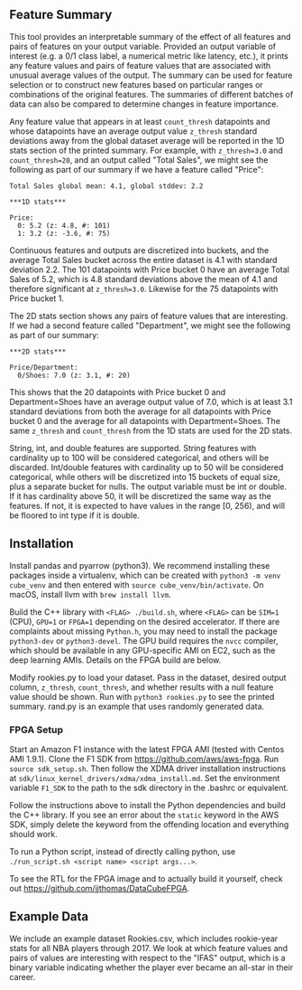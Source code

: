 ## Feature Summary
This tool provides an interpretable summary of the effect of
all features and pairs of features on your output variable. Provided
an output variable of interest (e.g. a 0/1 class label, a numerical metric
like latency, etc.), it prints any feature values and
pairs of feature values that are associated with unusual average values of the output.
The summary can be used for feature selection or to construct new features based on
particular ranges or combinations of the original features. The summaries of different batches
of data can also be compared to determine changes in feature importance.

Any feature value that appears in at least `count_thresh` datapoints and
whose datapoints have an average output value `z_thresh` standard deviations
away from the global dataset average will be reported in the
1D stats section of the printed summary. For example, with
`z_thresh=3.0` and `count_thresh=20`, and an output called "Total Sales", we might see the following as part of our summary if we have a feature called "Price":
```
Total Sales global mean: 4.1, global stddev: 2.2

***1D stats***

Price:
  0: 5.2 (z: 4.8, #: 101)
  1: 3.2 (z: -3.6, #: 75)
```
Continuous features and outputs are discretized into buckets, and the average Total Sales
bucket across the entire dataset is 4.1 with standard deviation 2.2. The 101 datapoints with
Price bucket 0 have an average Total Sales of 5.2, which is 4.8 standard deviations
above the mean of 4.1 and therefore significant at `z_thresh=3.0`. Likewise for the 75 datapoints with Price bucket 1.

The 2D stats section shows any pairs of feature values that are interesting. If we had a
second feature called "Department", we might see the following as part of our summary:
```
***2D stats***

Price/Department:
  0/Shoes: 7.0 (z: 3.1, #: 20)
```
This shows that the 20 datapoints with Price bucket 0 and Department=Shoes have an average
output value of 7.0, which is at least 3.1 standard deviations from both the average
for all datapoints with Price bucket 0 and the average for all datapoints with
Department=Shoes. The same `z_thresh` and `count_thresh` from the 1D stats are used for
the 2D stats.

String, int, and double features are supported. String
features with cardinality up to 100 will be considered categorical, and others will be discarded.
Int/double features  with cardinality up to 50 will be considered categorical, while others will
be discretized into 15 buckets of equal size, plus a separate
bucket for nulls. The output variable must be int or double. If it has cardinality
above 50, it will be discretized the same way as the features. If not, it is
expected to have values in the range [0, 256), and will be floored to int type if it
is double.

## Installation
Install pandas and pyarrow (python3). We recommend installing these
packages inside a virtualenv,
which can be created with `python3 -m venv cube_venv` and then entered
with `source cube_venv/bin/activate`. On macOS, install llvm with
`brew install llvm`.

Build the C++ library with
`<FLAG> ./build.sh`, where `<FLAG>` can be `SIM=1` (CPU), `GPU=1` or
`FPGA=1` depending on the desired accelerator. If there are complaints about
missing `Python.h`, you may need to install the package `python3-dev` or
`python3-devel`. The GPU build requires
the `nvcc` compiler, which should be available in any GPU-specific
AMI on EC2, such as the deep learning AMIs. Details on the FPGA build are below.

Modify rookies.py to load your dataset. Pass in the dataset, desired output 
column, `z_thresh`, `count_thresh`, and whether results with a null feature value
should be shown. Run with `python3 rookies.py` to see the printed summary.
rand.py is an example that uses randomly generated data.

### FPGA Setup
Start an Amazon F1 instance with the latest FPGA AMI (tested with
Centos AMI 1.9.1). Clone the F1 SDK from https://github.com/aws/aws-fpga.
Run `source sdk_setup.sh`. Then follow the XDMA driver installation instructions
at `sdk/linux_kernel_drivers/xdma/xdma_install.md`. Set the environment variable
`F1_SDK` to the path to the sdk directory in the .bashrc or equivalent.

Follow the instructions above to install the Python dependencies and
build the C++ library. If you see an error 
about the `static` keyword in the AWS SDK, simply delete the keyword from the
offending location and everything should work.

To run a Python script, instead of directly calling python, use
`./run_script.sh <script name> <script args...>`.

To see the RTL for the FPGA image and to actually build it yourself, check out
https://github.com/jjthomas/DataCubeFPGA.

## Example Data
We include an example dataset Rookies.csv, which includes rookie-year stats for all NBA
players through 2017. We look at which feature values and pairs of values are interesting
with respect to the "IFAS" output, which is a binary variable indicating whether
the player ever became an all-star in their career.
